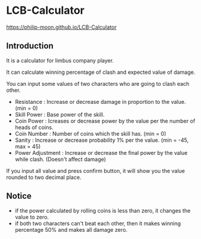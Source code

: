 # LCB-Calculator
https://philip-moon.github.io/LCB-Calculator

## Introduction
It is a calculator for limbus company player.

It can calculate winning percentage of clash and expected value of damage.

You can input some values of two characters who are going to clash each other.
 * Resistance	: Increase or decrease damage in proportion to the value. (min = 0)
 * Skill Power : Base power of the skill.
 * Coin Power	: Icreases or decrease power by the value per the number of heads of coins.
 * Coin Number : Number of coins which the skill has. (min = 0)
 * Sanity : Increase or decrease probability 1% per the value. (min = -45, max = 45)
 * Power Adjustment : Increase or decrease the final power by the value while clash. (Doesn't affect damage)

If you input all value and press confirm button, it will show you the value rounded to two decimal place.

## Notice
 * if the power calculated by rolling coins is less than zero, it changes the value to zero.
 * if both two characters can't beat each other, then it makes winning percentage 50% and makes all damage zero.
